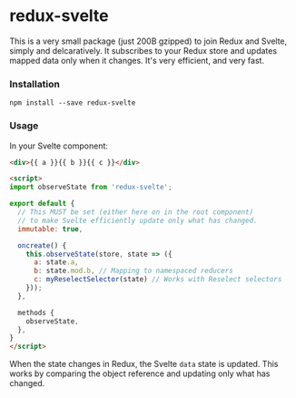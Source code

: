 # redux-svelte
This is a very small package (just 200B gzipped) to join Redux and Svelte, simply and delcaratively. It subscribes to your Redux store and updates mapped data only when it changes. It's very efficient, and very fast.

### Installation

```
npm install --save redux-svelte
```

### Usage

In your Svelte component:
```html
<div>{{ a }}{{ b }}{{ c }}</div>

<script>
import observeState from 'redux-svelte';

export default {
  // This MUST be set (either here on in the root component)
  // to make Svelte efficiently update only what has changed.
  immutable: true,

  oncreate() {
    this.observeState(store, state => ({
      a: state.a,
      b: state.mod.b, // Mapping to namespaced reducers
      c: myReselectSelector(state) // Works with Reselect selectors
    }));
  },

  methods {
    observeState,
  },
}
</script>
```
When the state changes in Redux, the Svelte `data` state is updated. This works by comparing the object reference and updating only what has changed.
